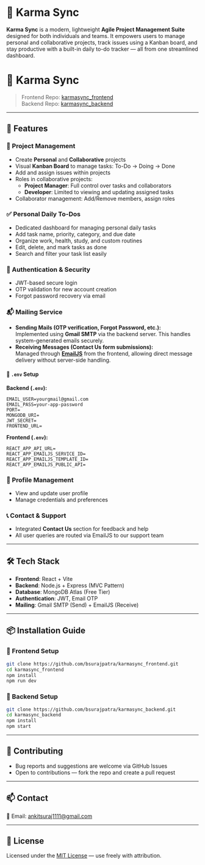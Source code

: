 # 💼 Karma Sync

**Karma Sync** is a modern, lightweight **Agile Project Management Suite** designed for both individuals and teams. It empowers users to manage personal and collaborative projects, track issues using a Kanban board, and stay productive with a built-in daily to-do tracker — all from one streamlined dashboard.

# 💼 Karma Sync

> Frontend Repo: [karmasync_frontend](https://github.com/bsurajpatra/karmasync)  
> Backend Repo: [karmasync_backend](https://github.com/bsurajpatra/karmasync_backend)


---

## 🚀 Features

### 🧠 Project Management
- Create **Personal** and **Collaborative** projects
- Visual **Kanban Board** to manage tasks: To-Do → Doing → Done
- Add and assign issues within projects
- Roles in collaborative projects:
  - **Project Manager**: Full control over tasks and collaborators
  - **Developer**: Limited to viewing and updating assigned tasks
- Collaborator management: Add/Remove members, assign roles

### ✅ Personal Daily To-Dos
- Dedicated dashboard for managing personal daily tasks
- Add task name, priority, category, and due date
- Organize work, health, study, and custom routines
- Edit, delete, and mark tasks as done
- Search and filter your task list easily

### 🔐 Authentication & Security
- JWT-based secure login
- OTP validation for new account creation
- Forgot password recovery via email

### 📬 Mailing Service
- **Sending Mails (OTP verification, Forgot Password, etc.):**  
  Implemented using **Gmail SMTP** via the backend server. This handles system-generated emails securely.
- **Receiving Messages (Contact Us form submissions):**  
  Managed through **[EmailJS](https://www.emailjs.com/)** from the frontend, allowing direct message delivery without server-side handling.

#### 📄 `.env` Setup

**Backend (`.env`):**
```env
EMAIL_USER=yourgmail@gmail.com
EMAIL_PASS=your-app-password
PORT=
MONGODB_URI=
JWT_SECRET=
FRONTEND_URL=
```

**Frontend (`.env`):**
```env
REACT_APP_API_URL=
REACT_APP_EMAILJS_SERVICE_ID=
REACT_APP_EMAILJS_TEMPLATE_ID=
REACT_APP_EMAILJS_PUBLIC_API=
```

### 👤 Profile Management
- View and update user profile
- Manage credentials and preferences

### 📞 Contact & Support
- Integrated **Contact Us** section for feedback and help
- All user queries are routed via EmailJS to our support team

---

## 🛠️ Tech Stack

- **Frontend**: React + Vite
- **Backend**: Node.js + Express (MVC Pattern)
- **Database**: MongoDB Atlas (Free Tier)
- **Authentication**: JWT, Email OTP
- **Mailing**: Gmail SMTP (Send) + EmailJS (Receive)

---

## 📦 Installation Guide

### 🔧 Frontend Setup

```bash
git clone https://github.com/bsurajpatra/karmasync_frontend.git
cd karmasync_frontend
npm install
npm run dev
```

### 🔧 Backend Setup

```bash
git clone https://github.com/bsurajpatra/karmasync_backend.git
cd karmasync_backend
npm install
npm start
```

---

## 🤝 Contributing

- Bug reports and suggestions are welcome via GitHub Issues
- Open to contributions — fork the repo and create a pull request

---

## 📫 Contact

📧 Email: [ankitsuraj1111@gmail.com](mailto:ankitsuraj1111@gmail.com)

---

## 📃 License

Licensed under the [MIT License](https://opensource.org/licenses/MIT) — use freely with attribution.
